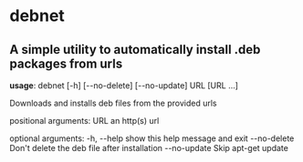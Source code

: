 # debnet
A simple utility to automatically install .deb packages from urls
---


**usage**: debnet \[-h] \[--no-delete] \[--no-update] URL \[URL ...]

Downloads and installs deb files from the provided urls

positional arguments:
  URL          an http(s) url

optional arguments:
  -h, --help   show this help message and exit
  --no-delete  Don't delete the deb file after installation
  --no-update  Skip apt-get update
